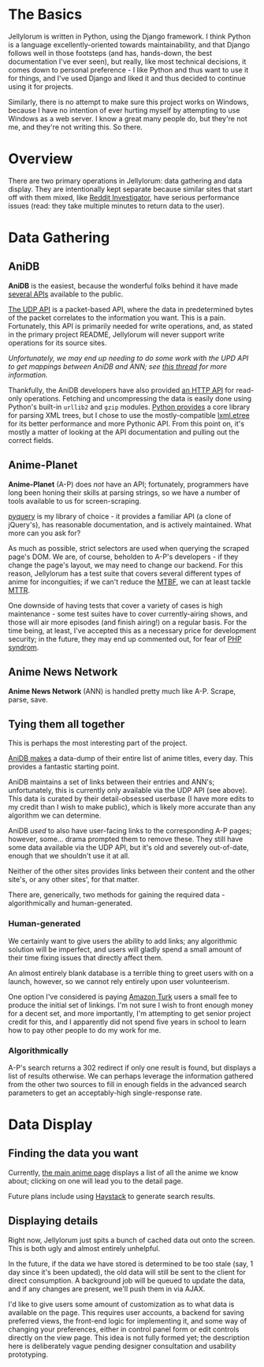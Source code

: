 # The Basics #

Jellylorum is written in Python, using the Django framework.  I think Python is
a language excellently-oriented towards maintainability, and that Django
follows well in those footsteps (and has, hands-down, the best documentation
I've ever seen), but really, like most technical decisions, it comes down to
personal preference - I like Python and thus want to use it for things, and
I've used Django and liked it and thus decided to continue using it for
projects.

Similarly, there is no attempt to make sure this project works on Windows,
because I have no intention of ever hurting myself by attempting to use Windows
as a web server.  I know a great many people do, but they're not me, and
they're not writing this.  So there.

# Overview #

There are two primary operations in Jellylorum: data gathering and data
display.  They are intentionally kept separate because similar sites that start
off with them mixed, like [Reddit Investigator], have serious performance issues
(read: they take multiple minutes to return data to the user).

[Reddit Investigator]: http://www.redditinvestigator.com/

# Data Gathering #

## AniDB ##

**AniDB** is the easiest, because the wonderful folks behind it have made
[several APIs] available to the public.

[The UDP API] is a packet-based API, where the data in predetermined bytes of
the packet correlates to the information you want.  This is a pain.
Fortunately, this API is primarily needed for write operations, and, as stated
in the primary project README, Jellylorum will never support write operations
for its source sites.

*Unfortunately, we may end up needing to do some work with the UPD API to get
mappings between AniDB and ANN; see [this thread] for more information.*

Thankfully, the AniDB developers have also provided [an HTTP API] for read-only
operations.  Fetching and uncompressing the data is easily done using Python's
built-in `urllib2` and `gzip` modules.  [Python provides][etree] a core library
for parsing XML trees, but I chose to use the mostly-compatible [lxml.etree]
for its better performance and more Pythonic API.  From this point on, it's
mostly a matter of looking at the API documentation and pulling out the correct
fields.

[several APIs]: http://wiki.anidb.info/w/API
[The UDP API]: http://wiki.anidb.info/w/UDP_API_Definition
[this thread]: http://anidb.net/perl-bin/animedb.pl?show=cmt&id=45254
[an HTTP API]: http://wiki.anidb.info/w/HTTP_API_Definition
[etree]: http://docs.python.org/2/library/xml.etree.elementtree.html
[lxml.etree]: http://lxml.de/tutorial.html

## Anime-Planet ##

**Anime-Planet** (A-P) does *not* have an API; fortunately, programmers have
long been honing their skills at parsing strings, so we have a number of tools
available to us for screen-scraping.

[pyquery] is my library of choice - it provides a familiar API (a clone of
jQuery's), has reasonable documentation, and is actively maintained.  What more
can you ask for?

As much as possible, strict selectors are used when querying the scraped page's
DOM.  We are, of course, beholden to A-P's developers - if they change the
page's layout, we may need to change our backend.  For this reason, Jellylorum
has a test suite that covers several different types of anime for inconguities;
if we can't reduce the [MTBF], we can at least tackle [MTTR].

One downside of having tests that cover a variety of cases is high maintenance -
some test suites have to cover currently-airing shows, and those will air more
episodes (and finish airing!) on a regular basis.  For the time being, at least,
I've accepted this as a necessary price for development security; in the future,
they may end up commented out, for fear of [PHP syndrom].

[pyquery]: https://pypi.python.org/pypi/pyquery
[MTBF]: http://en.wikipedia.org/wiki/MTBF
[MTTR]: https://en.wikipedia.org/wiki/Mean_time_to_recovery
[PHP syndrom]: http://gcov.php.net/viewer.php?version=PHP_5_4&func=tests

## Anime News Network ##

**Anime News Network** (ANN) is handled pretty much like A-P.  Scrape, parse,
save.

## Tying them all together ##

This is perhaps the most interesting part of the project.

[AniDB makes][title dump] a data-dump of their entire list of anime titles, every day.  This provides a fantastic starting point.

AniDB maintains a set of links between their entries and ANN's; unfortunately,
this is currently only available via the UDP API (see above).  This data is
curated by their detail-obsessed userbase (I have more edits to my credit than
I wish to make public), which is likely more accurate than any algorithm we
can determine.

AniDB *used* to also have user-facing links to the corresponding A-P pages; however, some... drama prompted them to remove these.  They still have some data available via the UDP API, but it's old and severely out-of-date, enough that we shouldn't use it at all.

Neither of the other sites provides links between their content and the other site's, or any other sites', for that matter.

There are, generically, two methods for gaining the required data - algorithmically  and human-generated.

[title dump]: http://wiki.anidb.info/w/API#Anime_Titles

### Human-generated ###

We certainly want to give users the ability to add links; any algorithmic solution will be imperfect, and users will gladly spend a small amount of their time fixing issues that directly affect them.

An almost entirely blank database is a terrible thing to greet users with on a launch, however, so we cannot rely entirely upon user volunteerism.

One option I've considered is paying [Amazon Turk] users a small fee to produce the initial set of linkings.  I'm not sure I wish to front enough money for a decent set, and more importantly, I'm attempting to get senior project credit for this, and I apparently did not spend five years in school to learn how to pay other people to do my work for me.

[Amazon Turk]: https://www.mturk.com/mturk/welcome

### Algorithmically ###

A-P's search returns a 302 redirect if only one result is found, but displays a list of results otherwise.  We can perhaps leverage the information gathered from the other two sources to fill in enough fields in the advanced search parameters to get an acceptably-high single-response rate.

# Data Display #

## Finding the data you want ##

Currently, [the main anime page] displays a list of all the anime we know about;
clicking on one will lead you to the detail page.

Future plans include using [Haystack] to generate search results.

[the main anime page]: http://ani.pe/dia/anime/
[Haystack]: http://haystacksearch.org/

## Displaying details ##

Right now, Jellylorum just spits a bunch of cached data out onto the screen.
This is both ugly and almost entirely unhelpful.

In the future, if the data we have stored is determined to be too stale (say, 1 day
since it's been updated), the old data will still be sent to the client for direct
consumption.  A background job will be queued to update the data, and if any changes
are present, we'll push them in via AJAX.

I'd like to give users some amount of customization as to what data is available on
the page.  This requires user accounts, a backend for saving preferred views, the
front-end logic for implementing it, and some way of changing your preferences,
either in control panel form or edit controls directly on the view page.  This idea
is not fully formed yet; the description here is deliberately vague pending designer
consultation and usability prototyping.
